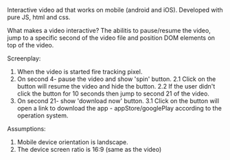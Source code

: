 Interactive video ad that works on mobile (android and iOS). 
Developed with pure JS, html and css.

What makes a video interactive? 
The abilitis to pause/resume the video, jump to a specific second of the video file and position DOM elements on top of the video.

Screenplay:
1. When the video is started fire tracking pixel.
2. On second 4- pause the video and show 'spin' button.
    2.1 Click on the button will resume the video and hide the button.
    2.2 If the user didn't click the button for 10 seconds then jump to second 21 of the video.
3. On second 21- show 'download now' button.
    3.1 Click on the button will open a link to download the app - appStore/googlePlay according to the operation system.

Assumptions:
1. Mobile device orientation is landscape.
2. The device screen ratio is 16:9 (same as the video)